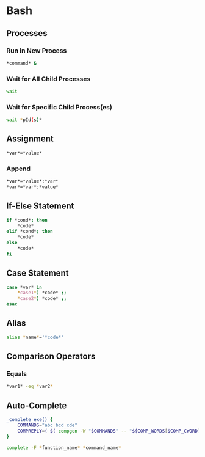 # Bash

## Processes
### Run in New Process
```bash
*command* &
```
### Wait for All Child Processes
```bash
wait
```
### Wait for Specific Child Process(es)
```bash
wait *pId(s)*
```

## Assignment
```bash
*var*=*value*
```

### Append
```bash
*var*=*value*:*var*
*var*=*var*:*value*
```

## If-Else Statement
```bash
if *cond*; then
    *code*
elif *cond*; then
    *code*
else
    *code*
fi
```

## Case Statement
```bash
case *var* in 
    *case1*) *code* ;;
    *case2*) *code* ;;
esac
```

## Alias
```bash
alias *name*='*code*'
```

## Comparison Operators
### Equals
```bash
*var1* -eq *var2*
```

## Auto-Complete
```bash
_complete_exe() {
    COMMANDS="abc bcd cde"
    COMPREPLY=( $( compgen -W "$COMMANDS" -- "${COMP_WORDS[$COMP_CWORD]}") )
}

complete -F *function_name* *command_name*
```
